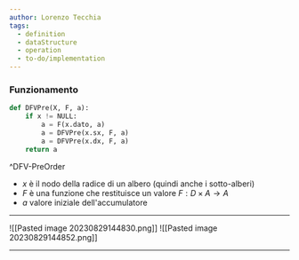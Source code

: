 ```yaml
---
author: Lorenzo Tecchia
tags:
  - definition
  - dataStructure
  - operation
  - to-do/implementation
---
```

### Funzionamento
```python
def DFVPre(X, F, a):
	if x != NULL:
		a = F(x.dato, a)
		a = DFVPre(x.sx, F, a)
		a = DFVPre(x.dx, F, a)
	return a
```
^DFV-PreOrder




- $x$ è il nodo della radice di un albero (quindi anche i sotto-alberi)
- $F$ è una funzione che restituisce un valore $F: D \times A \rightarrow A$
- $a$ valore iniziale dell'accumulatore
---
![[Pasted image 20230829144830.png]]
![[Pasted image 20230829144852.png]]

---
